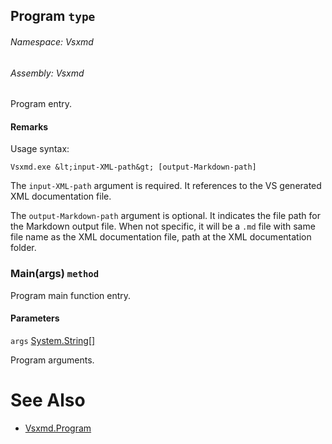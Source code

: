 <a name='T-Vsxmd-Program'></a>
## Program `type`

###### Namespace:  Vsxmd

###### Assembly:  Vsxmd

Program entry.

#### Remarks

Usage syntax:

```
Vsxmd.exe &lt;input-XML-path&gt; [output-Markdown-path]
```

The `input-XML-path` argument is required. It references to the VS generated XML documentation file.

The `output-Markdown-path` argument is optional. It indicates the file path for the Markdown output file. When not specific, it will be a `.md` file with same file name as the XML documentation file, path at the XML documentation folder.

<a name='M-Vsxmd-Program-Main-System-String[]-'></a>
### Main(args) `method`

Program main function entry.

#### Parameters

`args`  [System.String[]](http://msdn.microsoft.com/query/dev14.query?appId=Dev14IDEF1&l=EN-US&k=k:System.String[])  

Program arguments.

# See Also

- [Vsxmd.Program](/Vsxmd/Program.md/#T-Vsxmd-Program)
